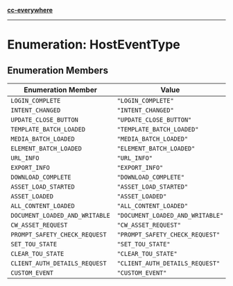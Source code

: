 [**cc-everywhere**](../../../../../index.md)

***

# Enumeration: HostEventType

## Enumeration Members

| Enumeration Member | Value |
| ------ | ------ |
| `LOGIN_COMPLETE` | `"LOGIN_COMPLETE"` |
| `INTENT_CHANGED` | `"INTENT_CHANGED"` |
| `UPDATE_CLOSE_BUTTON` | `"UPDATE_CLOSE_BUTTON"` |
| `TEMPLATE_BATCH_LOADED` | `"TEMPLATE_BATCH_LOADED"` |
| `MEDIA_BATCH_LOADED` | `"MEDIA_BATCH_LOADED"` |
| `ELEMENT_BATCH_LOADED` | `"ELEMENT_BATCH_LOADED"` |
| `URL_INFO` | `"URL_INFO"` |
| `EXPORT_INFO` | `"EXPORT_INFO"` |
| `DOWNLOAD_COMPLETE` | `"DOWNLOAD_COMPLETE"` |
| `ASSET_LOAD_STARTED` | `"ASSET_LOAD_STARTED"` |
| `ASSET_LOADED` | `"ASSET_LOADED"` |
| `ALL_CONTENT_LOADED` | `"ALL_CONTENT_LOADED"` |
| `DOCUMENT_LOADED_AND_WRITABLE` | `"DOCUMENT_LOADED_AND_WRITABLE"` |
| `CW_ASSET_REQUEST` | `"CW_ASSET_REQUEST"` |
| `PROMPT_SAFETY_CHECK_REQUEST` | `"PROMPT_SAFETY_CHECK_REQUEST"` |
| `SET_TOU_STATE` | `"SET_TOU_STATE"` |
| `CLEAR_TOU_STATE` | `"CLEAR_TOU_STATE"` |
| `CLIENT_AUTH_DETAILS_REQUEST` | `"CLIENT_AUTH_DETAILS_REQUEST"` |
| `CUSTOM_EVENT` | `"CUSTOM_EVENT"` |
